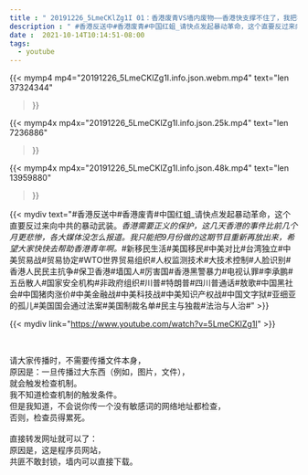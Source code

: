 ```yaml
---
title : " 20191226_5LmeCKlZg1I 01：香港废青VS墙内废物——香港快支撑不住了，我把我9月份做的视频放出来，作为油管首播吧，希望大家快快帮帮香港年青人。 "
description : " #香港反送中#香港废青#中国红蛆_请快点发起暴动革命，这个直要反过来向中共的暴动武装。_香港需要正义的保护，这几天香港的事件比前几个月更悲惨，各大媒体没怎么报道。我只能把9月份做的这期节目重新再放出来，希望大家快快去帮助香港青年啊。_#新移民生活#美国移民#中美对比#台湾独立#中美贸易战#贸易协定#WTO世界贸易组织#人权监测技术#大技术控制#人脸识别#香港人民民主抗争#保卫香港#墙国人#厉害国#香港黑警暴力#电视认罪#李承鹏#五岳散人#国家安全机构#非政府组织#川普#特朗普#四川普通话#敖歌#中国黑社会#中国猪肉涨价#中美金融战#中美科技战#中美知识产权战#中国文字狱#亚细亚的孤儿#美国国会通过法案#美国制裁名单#民主与独裁#法治与人治# "
date :  2021-10-14T10:14:51-08:00
tags:
  - youtube
---
```


{{< mymp4 mp4="20191226_5LmeCKlZg1I.info.json.webm.mp4" 
text="len 37324344"
>}}

{{< mymp4x  mp4x="20191226_5LmeCKlZg1I.info.json.25k.mp4"
text="len 7236886"
>}}

{{< mymp4x  mp4x="20191226_5LmeCKlZg1I.info.json.48k.mp4"
text="len 13959880"
>}}


{{< mydiv text="#香港反送中#香港废青#中国红蛆_请快点发起暴动革命，这个直要反过来向中共的暴动武装。_香港需要正义的保护，这几天香港的事件比前几个月更悲惨，各大媒体没怎么报道。我只能把9月份做的这期节目重新再放出来，希望大家快快去帮助香港青年啊。_#新移民生活#美国移民#中美对比#台湾独立#中美贸易战#贸易协定#WTO世界贸易组织#人权监测技术#大技术控制#人脸识别#香港人民民主抗争#保卫香港#墙国人#厉害国#香港黑警暴力#电视认罪#李承鹏#五岳散人#国家安全机构#非政府组织#川普#特朗普#四川普通话#敖歌#中国黑社会#中国猪肉涨价#中美金融战#中美科技战#中美知识产权战#中国文字狱#亚细亚的孤儿#美国国会通过法案#美国制裁名单#民主与独裁#法治与人治#" >}}
<br>

{{< mydiv link="https://www.youtube.com/watch?v=5LmeCKlZg1I" >}}


<br>

请大家传播时，不需要传播文件本身，<br>
原因是：一旦传播过大东西（例如，图片，文件），<br>
就会触发检查机制。<br>
我不知道检查机制的触发条件。<br>
但是我知道，不会说你传一个没有敏感词的网络地址都检查，<br>
否则，检查员得累死。<br><br>
直接转发网址就可以了：<br>
原因是，这是程序员网站，<br>
共匪不敢封锁，墙内可以直接下载。


